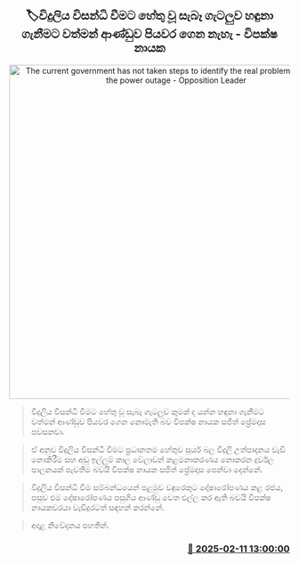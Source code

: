 <p align='center'><b><h2 align='center' title='The current government has not taken steps to identify the real problem that caused the power outage - Opposition Leader'>🏷විදුලිය විසන්ධි වීමට හේතු වූ සැබෑ ගැටලුව හඳුනා ගැනීමට වත්මන් ආණ්ඩුව පියවර ගෙන නැහැ - විපක්ෂ නායක</h2></b></p>
<p align='center'><img src='https://helakuru.sgp1.cdn.digitaloceanspaces.com/esana/images/lib/sajith-new-archived.jpg' width='600' alt='The current government has not taken steps to identify the real problem that caused the power outage - Opposition Leader'></p>

> විදුලිය විසන්ධි වීමට හේතු වූ සැබෑ ගැටලුව කුමක් ද යන්න හඳුනා ගැනීමට වත්මන් ආණ්ඩුව පියවර ගෙන නොමැති බව විපක්ෂ නායක සජිත් ප්‍රේමදාස පවසනවා.

> ඒ අනුව විදුලිය විසන්ධි වීමට ප්‍රධානතම හේතුව සූර්ය බල විදුලි උත්පාදනය වැඩි නොකිරීම සහ අඩු ඉල්ලුම් කාල වේලාවන් කළමනාකරණය නොකරන දුර්වල පාලනයක් පැවතීම බවයි විපක්ෂ නායක සජිත් ප්‍රේමදාස පෙන්වා දෙන්නේ.

> විදුලිය විසන්ධි වීම සම්බන්ධයෙන් පළමුව වඳුරෙකුට දෝෂාරෝපණය කළ රජය, පසුව එම දෝෂාරෝපණය පසුගිය ආණ්ඩු වෙත එල්ල කර ඇති බවයි විපක්ෂ නායකවරයා වැඩිදුරටත් සඳහන් කරන්නේ.

> අදාළ නිවේදනය පහතින්. 



<h3 align='right'><a href='https://www.helakuru.lk/esana/p/107368/'>📅 2025-02-11 13:00:00</a></h3>
